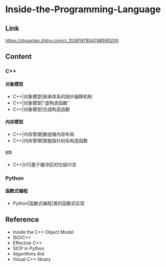 # Inside-the-Programming-Language

## Link
https://zhuanlan.zhihu.com/c_1039197804748595200

## Content
### C++ 
#### 对象模型
* C++|对象模型|继承体系的指针偏移机制
* C++|对象模型|“虚构造函数“
* C++|对象模型|合成构造函数
#### 内存模型
* C++|内存管理|数组堆内存布局
* C++|内存管理|智能指针别名构造函数
#### I/O
* C++|I/O|基于缓冲区的位级IO流

### Python
#### 函数式编程
* Python|函数式编程|类的函数式实现

## Reference
* Inside the C++ Object Model
* ISO/C++
* Effective C++
* SICP in Python
* Algorithms 4rd
* Visual C++ library
